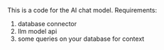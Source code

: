 This is a code for the AI chat model.
Requirements:
1. database connector
2. llm model api
3. some queries on your database for context
